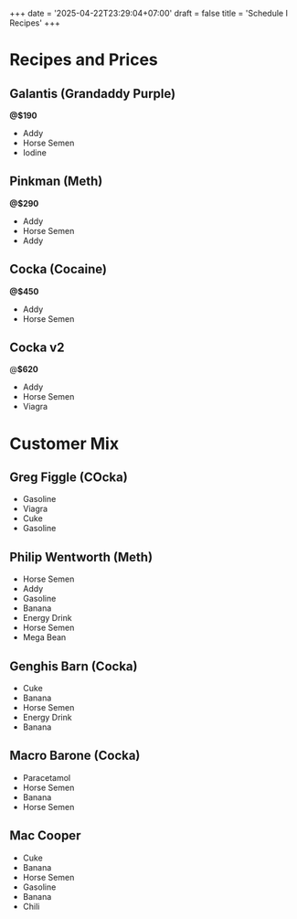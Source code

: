 +++
date = '2025-04-22T23:29:04+07:00'
draft = false
title = 'Schedule I Recipes'
+++

# Recipes and Prices

## Galantis (Grandaddy Purple)
**@$190** 
- Addy
- Horse Semen
- Iodine

## Pinkman (Meth)
**@$290** 
- Addy
- Horse Semen
- Addy

## Cocka (Cocaine)
**@$450** 
- Addy
- Horse Semen

## Cocka v2
@**$620**
- Addy
- Horse Semen
- Viagra


# Customer Mix

## Greg Figgle (COcka)
- Gasoline
- Viagra
- Cuke
- Gasoline

## Philip Wentworth (Meth)
- Horse Semen
- Addy
- Gasoline
- Banana
- Energy Drink
- Horse Semen
- Mega Bean

## Genghis Barn (Cocka)
- Cuke
- Banana
- Horse Semen
- Energy Drink
- Banana

## Macro Barone (Cocka)
- Paracetamol
- Horse Semen
- Banana
- Horse Semen

## Mac Cooper
- Cuke
- Banana
- Horse Semen
- Gasoline
- Banana
- Chili
